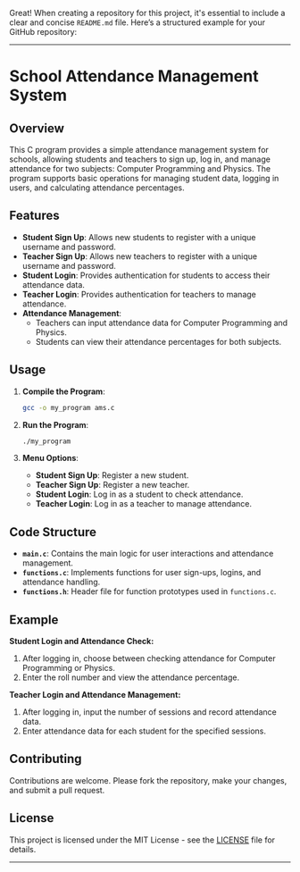 Great! When creating a repository for this project, it's essential to include a clear and concise `README.md` file. Here’s a structured example for your GitHub repository:

---

# School Attendance Management System

## Overview

This C program provides a simple attendance management system for schools, allowing students and teachers to sign up, log in, and manage attendance for two subjects: Computer Programming and Physics. The program supports basic operations for managing student data, logging in users, and calculating attendance percentages.

## Features

- **Student Sign Up**: Allows new students to register with a unique username and password.
- **Teacher Sign Up**: Allows new teachers to register with a unique username and password.
- **Student Login**: Provides authentication for students to access their attendance data.
- **Teacher Login**: Provides authentication for teachers to manage attendance.
- **Attendance Management**:
  - Teachers can input attendance data for Computer Programming and Physics.
  - Students can view their attendance percentages for both subjects.

## Usage

1. **Compile the Program**:
   ```bash
   gcc -o my_program ams.c
   ```

2. **Run the Program**:
   ```bash
   ./my_program
   ```

3. **Menu Options**:
   - **Student Sign Up**: Register a new student.
   - **Teacher Sign Up**: Register a new teacher.
   - **Student Login**: Log in as a student to check attendance.
   - **Teacher Login**: Log in as a teacher to manage attendance.

## Code Structure

- **`main.c`**: Contains the main logic for user interactions and attendance management.
- **`functions.c`**: Implements functions for user sign-ups, logins, and attendance handling.
- **`functions.h`**: Header file for function prototypes used in `functions.c`.

## Example

**Student Login and Attendance Check:**
1. After logging in, choose between checking attendance for Computer Programming or Physics.
2. Enter the roll number and view the attendance percentage.

**Teacher Login and Attendance Management:**
1. After logging in, input the number of sessions and record attendance data.
2. Enter attendance data for each student for the specified sessions.

## Contributing

Contributions are welcome. Please fork the repository, make your changes, and submit a pull request.

## License

This project is licensed under the MIT License - see the [LICENSE](LICENSE) file for details.

---
